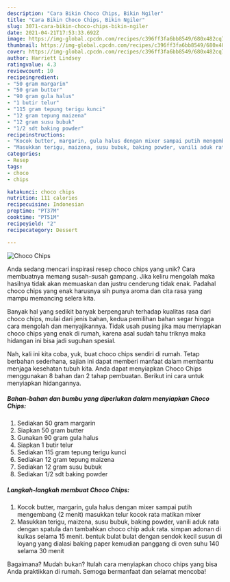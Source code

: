 ```yaml
---
description: "Cara Bikin Choco Chips, Bikin Ngiler"
title: "Cara Bikin Choco Chips, Bikin Ngiler"
slug: 3071-cara-bikin-choco-chips-bikin-ngiler
date: 2021-04-21T17:53:33.692Z
image: https://img-global.cpcdn.com/recipes/c396ff3fa6bb8549/680x482cq70/choco-chips-foto-resep-utama.jpg
thumbnail: https://img-global.cpcdn.com/recipes/c396ff3fa6bb8549/680x482cq70/choco-chips-foto-resep-utama.jpg
cover: https://img-global.cpcdn.com/recipes/c396ff3fa6bb8549/680x482cq70/choco-chips-foto-resep-utama.jpg
author: Harriett Lindsey
ratingvalue: 4.3
reviewcount: 10
recipeingredient:
- "50 gram margarin"
- "50 gram butter"
- "90 gram gula halus"
- "1 butir telur"
- "115 gram tepung terigu kunci"
- "12 gram tepung maizena"
- "12 gram susu bubuk"
- "1/2 sdt baking powder"
recipeinstructions:
- "Kocok butter, margarin, gula halus dengan mixer sampai putih mengembang (2 menit) masukkan telur kocok rata matikan mixer"
- "Masukkan terigu, maizena, susu bubuk, baking powder, vanili aduk rata dengan spatula dan tambahkan choco chip aduk rata. simpan adonan di kulkas selama 15 menit. bentuk bulat bulat dengan sendok kecil susun di loyang yang dialasi baking paper kemudian panggang di oven suhu 140 selama 30 menit"
categories:
- Resep
tags:
- choco
- chips

katakunci: choco chips 
nutrition: 111 calories
recipecuisine: Indonesian
preptime: "PT37M"
cooktime: "PT51M"
recipeyield: "2"
recipecategory: Dessert

---
```



![Choco Chips](https://img-global.cpcdn.com/recipes/c396ff3fa6bb8549/680x482cq70/choco-chips-foto-resep-utama.jpg)

Anda sedang mencari inspirasi resep choco chips yang unik? Cara membuatnya memang susah-susah gampang. Jika keliru mengolah maka hasilnya tidak akan memuaskan dan justru cenderung tidak enak. Padahal choco chips yang enak harusnya sih punya aroma dan cita rasa yang mampu memancing selera kita.



Banyak hal yang sedikit banyak berpengaruh terhadap kualitas rasa dari choco chips, mulai dari jenis bahan, kedua pemilihan bahan segar hingga cara mengolah dan menyajikannya. Tidak usah pusing jika mau menyiapkan choco chips yang enak di rumah, karena asal sudah tahu triknya maka hidangan ini bisa jadi suguhan spesial.


Nah, kali ini kita coba, yuk, buat choco chips sendiri di rumah. Tetap berbahan sederhana, sajian ini dapat memberi manfaat dalam membantu menjaga kesehatan tubuh kita. Anda dapat menyiapkan Choco Chips menggunakan 8 bahan dan 2 tahap pembuatan. Berikut ini cara untuk menyiapkan hidangannya.

<!--inarticleads1-->

##### Bahan-bahan dan bumbu yang diperlukan dalam menyiapkan Choco Chips:

1. Sediakan 50 gram margarin
1. Siapkan 50 gram butter
1. Gunakan 90 gram gula halus
1. Siapkan 1 butir telur
1. Sediakan 115 gram tepung terigu kunci
1. Sediakan 12 gram tepung maizena
1. Sediakan 12 gram susu bubuk
1. Sediakan 1/2 sdt baking powder




<!--inarticleads2-->

##### Langkah-langkah membuat Choco Chips:

1. Kocok butter, margarin, gula halus dengan mixer sampai putih mengembang (2 menit) masukkan telur kocok rata matikan mixer
1. Masukkan terigu, maizena, susu bubuk, baking powder, vanili aduk rata dengan spatula dan tambahkan choco chip aduk rata. simpan adonan di kulkas selama 15 menit. bentuk bulat bulat dengan sendok kecil susun di loyang yang dialasi baking paper kemudian panggang di oven suhu 140 selama 30 menit




Bagaimana? Mudah bukan? Itulah cara menyiapkan choco chips yang bisa Anda praktikkan di rumah. Semoga bermanfaat dan selamat mencoba!
